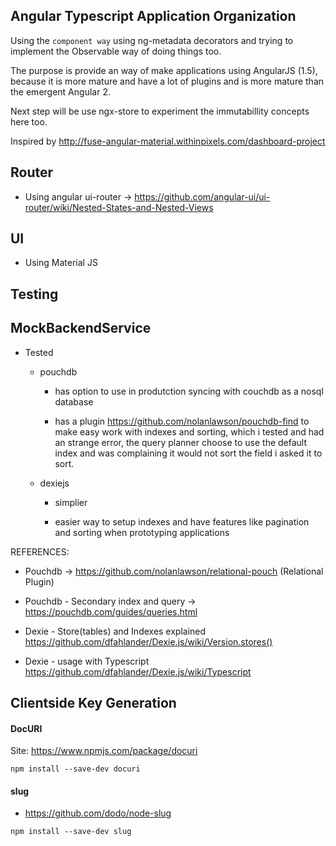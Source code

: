## Angular Typescript Application Organization

Using the `component way` using ng-metadata decorators and trying to implement the Observable way of doing things too.

The purpose is provide an way of make applications using AngularJS (1.5), because it is more mature and have a lot of plugins and 
is more mature than the emergent Angular 2.


Next step will be use ngx-store to experiment the immutabillity concepts here too.
 

Inspired by http://fuse-angular-material.withinpixels.com/dashboard-project


## Router

  - Using angular ui-router -> https://github.com/angular-ui/ui-router/wiki/Nested-States-and-Nested-Views
  
  
## UI

 - Using Material JS


## Testing


## 

## MockBackendService

- Tested

    - pouchdb
 
        - has option to use in produtction syncing with couchdb as a nosql database
 
        - has a plugin https://github.com/nolanlawson/pouchdb-find to make easy work with indexes and sorting, which i tested and had an strange error, 
   the query planner choose to use the default index and was complaining it would not sort the field i asked it to sort.
   
    - dexiejs
 
        - simplier
    
        - easier way to setup  indexes and have features like pagination and sorting when prototyping applications
    
REFERENCES:

- Pouchdb -> https://github.com/nolanlawson/relational-pouch (Relational Plugin)
- Pouchdb - Secondary index and query -> https://pouchdb.com/guides/queries.html

- Dexie - Store(tables) and Indexes explained https://github.com/dfahlander/Dexie.js/wiki/Version.stores()
- Dexie - usage with Typescript https://github.com/dfahlander/Dexie.js/wiki/Typescript


## Clientside Key Generation


####  DocURI 

Site: https://www.npmjs.com/package/docuri

`npm install --save-dev docuri`

#### slug

 - https://github.com/dodo/node-slug

`npm install --save-dev slug`